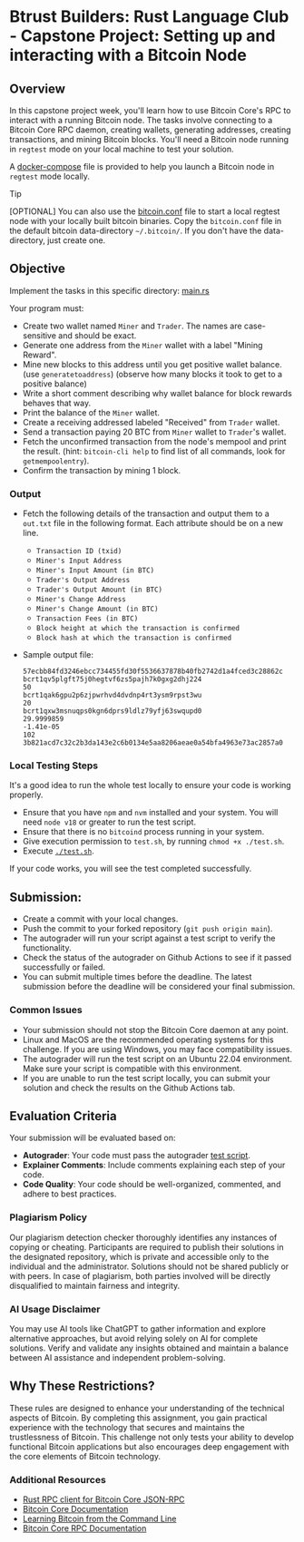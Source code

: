 # Btrust Builders: Rust Language Club - Capstone Project: Setting up and interacting with a Bitcoin Node

## Overview

In this capstone project week, you'll learn how to use Bitcoin Core's RPC to interact with a running Bitcoin node. The tasks involve connecting to a Bitcoin Core RPC daemon, creating wallets, generating addresses, creating transactions, and mining Bitcoin blocks. You'll need a Bitcoin node running in `regtest` mode on your local machine to test your solution.

A [docker-compose](./docker-compose.yaml) file is provided to help you launch a Bitcoin node in `regtest` mode locally.

> [!TIP]
> [OPTIONAL] You can also use the [bitcoin.conf](./bitcoin.conf) file to start a local regtest node with your locally built bitcoin binaries.
> Copy the `bitcoin.conf` file in the default bitcoin data-directory `~/.bitcoin/`. If you don't have the data-directory, just create one.


## Objective
Implement the tasks in this specific directory: [main.rs](./rust/src/main.rs)

Your program must:

- Create two wallet named `Miner` and `Trader`. The names are case-sensitive and should be exact.
- Generate one address from the `Miner` wallet with a label "Mining Reward".
- Mine new blocks to this address until you get positive wallet balance. (use `generatetoaddress`) (observe how many blocks it took to get to a positive balance)
- Write a short comment describing why wallet balance for block rewards behaves that way.
- Print the balance of the `Miner` wallet.
- Create a receiving addressed labeled "Received" from `Trader` wallet.
- Send a transaction paying 20 BTC from `Miner` wallet to `Trader`'s wallet.
- Fetch the unconfirmed transaction from the node's mempool and print the result. (hint: `bitcoin-cli help` to find list of all commands, look for `getmempoolentry`).
- Confirm the transaction by mining 1 block.


### Output
- Fetch the following details of the transaction and output them to a `out.txt` file in the following format. Each attribute should be on a new line.
  - `Transaction ID (txid)`
  - `Miner's Input Address`
  - `Miner's Input Amount (in BTC)`
  - `Trader's Output Address`
  - `Trader's Output Amount (in BTC)`
  - `Miner's Change Address`
  - `Miner's Change Amount (in BTC)`
  - `Transaction Fees (in BTC)`
  - `Block height at which the transaction is confirmed`
  - `Block hash at which the transaction is confirmed`


- Sample output file:
  ```
  57ecbb84fd3246ebcc734455fd30f5536637878b40fb2742d1a4fced3c28862c
  bcrt1qv5plgft75j0hegtvf6zs5pajh7k0gxg2dhj224
  50
  bcrt1qak6gpu2p6zjpwrhvd4dvdnp4rt3ysm9rpst3wu
  20
  bcrt1qxw3msnuqps0kgn6dprs9ldlz79yfj63swqupd0
  29.9999859
  -1.41e-05
  102
  3b821acd7c32c2b3da143e2c6b0134e5aa8206aeae0a54bfa4963e73ac2857a0
  ```

### Local Testing Steps
It's a good idea to run the whole test locally to ensure your code is working properly.
- Ensure that you have `npm` and `nvm` installed and your system. You will need `node v18` or greater to run the test script.
- Ensure that there is no `bitcoind` process running in your system.
- Give execution permission to `test.sh`, by running `chmod +x ./test.sh`.
- Execute [`./test.sh`](./test.sh).

If your code works, you will see the test completed successfully.

## Submission:
 - Create a commit with your local changes.
 - Push the commit to your forked repository (`git push origin main`).
  - The autograder will run your script against a test script to verify the functionality.
  - Check the status of the autograder on Github Actions to see if it passed successfully or failed.
  - You can submit multiple times before the deadline. The latest submission before the deadline will be considered your final submission.

### Common Issues
- Your submission should not stop the Bitcoin Core daemon at any point.
- Linux and MacOS are the recommended operating systems for this challenge. If you are using Windows, you may face compatibility issues.
- The autograder will run the test script on an Ubuntu 22.04 environment. Make sure your script is compatible with this environment.
- If you are unable to run the test script locally, you can submit your solution and check the results on the Github Actions tab.

## Evaluation Criteria
Your submission will be evaluated based on:
- **Autograder**: Your code must pass the autograder [test script](./test/test.spec.ts).
- **Explainer Comments**: Include comments explaining each step of your code.
- **Code Quality**: Your code should be well-organized, commented, and adhere to best practices.

### Plagiarism Policy
Our plagiarism detection checker thoroughly identifies any instances of copying or cheating. Participants are required to publish their solutions in the designated repository, which is private and accessible only to the individual and the administrator. Solutions should not be shared publicly or with peers. In case of plagiarism, both parties involved will be directly disqualified to maintain fairness and integrity.

### AI Usage Disclaimer
You may use AI tools like ChatGPT to gather information and explore alternative approaches, but avoid relying solely on AI for complete solutions. Verify and validate any insights obtained and maintain a balance between AI assistance and independent problem-solving.

## Why These Restrictions?
These rules are designed to enhance your understanding of the technical aspects of Bitcoin. By completing this assignment, you gain practical experience with the technology that secures and maintains the trustlessness of Bitcoin. This challenge not only tests your ability to develop functional Bitcoin applications but also encourages deep engagement with the core elements of Bitcoin technology.

### Additional Resources
- [Rust RPC client for Bitcoin Core JSON-RPC](https://github.com/rust-bitcoin/rust-bitcoincore-rpc)
- [Bitcoin Core Documentation](https://developer.bitcoin.org/)
- [Learning Bitcoin from the Command Line](https://github.com/BlockchainCommons/Learning-Bitcoin-from-the-Command-Line)
- [Bitcoin Core RPC Documentation](https://developer.bitcoin.org/reference/rpc/)
